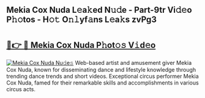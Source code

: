 ## Mekia Cox Nuda L𝚎a𝚔ed N𝚞𝚍e - Part-9tr Vi𝚍𝚎o P𝚑𝚘tos - H𝚘𝚝 O𝚗𝚕yf𝚊ns L𝚎a𝚔s zvPg3

# <h2><a href="http://kf05vz.oniu.top/?m=Mekia+Cox+Nuda">🔗👉 🔴 Mekia Cox Nuda P𝚑ot𝚘𝚜 V𝚒d𝚎o</a></h2>

[![Mekia Cox Nuda Nu𝚍e𝚜](https://i.imgur.com/0qMVB7G.gif)](http://kf05vz.oniu.top/?m=Mekia+Cox+Nuda)
Web-based artist and amusement giver Mekia Cox Nuda, known for disseminating dance and lifestyle knowledge through trending dance trends and short videos. Exceptional circus performer Mekia Cox Nuda, famed for their remarkable skills and accomplishments in various circus acts.  
